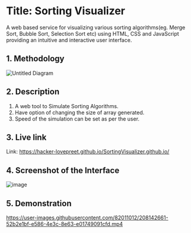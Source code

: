# **Title: Sorting Visualizer**
A web based service for visualizing various sorting algorithms(eg. Merge Sort, Bubble Sort, Selection Sort etc) using HTML, CSS and JavaScript providing an intuitive and interactive user interface.

## **1. Methodology**
![Untitled Diagram](https://user-images.githubusercontent.com/82011012/208119748-553f625e-a5d8-490c-afc9-9b3aebc8bca9.png)


## **2. Description**
1. A web tool to Simulate Sorting Algorithms.
2. Have option of changing the size of array generated.
3. Speed of the simulation can be set as per the user.


## **3. Live link**
Link: https://hacker-lovepreet.github.io/SortingVisualizer.github.io/


## **4. Screenshot of the Interface**
![image](https://user-images.githubusercontent.com/82011012/208125251-8974a4af-908f-4275-b187-465d9d10fd10.png)



## **5. Demonstration**



https://user-images.githubusercontent.com/82011012/208142661-52b2e1bf-e586-4e3c-8e63-e01749091cfd.mp4





